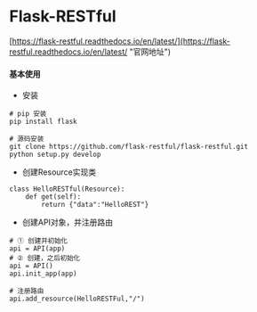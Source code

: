 # Flask-RESTful

[https://flask-restful.readthedocs.io/en/latest/](https://flask-restful.readthedocs.io/en/latest/ "官网地址")



#### 基本使用

* 安装

```
# pip 安装
pip install flask

# 源码安装
git clone https://github.com/flask-restful/flask-restful.git
python setup.py develop
```

* 创建Resource实现类

```
class HelloRESTful(Resource):
    def get(self):
        return {"data":"HelloREST"}
```

* 创建API对象，并注册路由

```
# ① 创建并初始化
api = API(app)
# ② 创建，之后初始化
api = API()
api.init_app(app)
 
# 注册路由 
api.add_resource(HelloRESTFul,"/")
```




